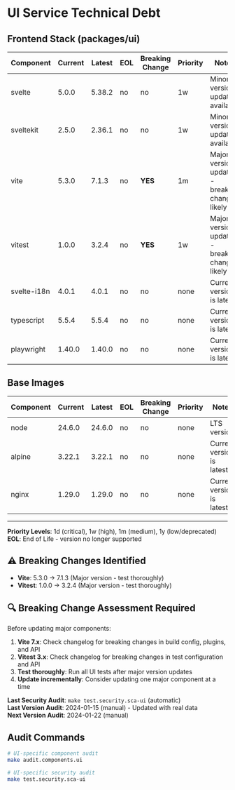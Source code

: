 # UI Service Technical Debt

## Frontend Stack (packages/ui)
| Component | Current | Latest | EOL | Breaking Change | Priority | Notes |
|-----------|---------|--------|-----|-----------------|----------|-------|
| svelte | 5.0.0 | 5.38.2 | no | no | 1w | Minor version updates available |
| sveltekit | 2.5.0 | 2.36.1 | no | no | 1w | Minor version updates available |
| vite | 5.3.0 | 7.1.3 | no | **YES** | 1m | Major version update - breaking changes likely |
| vitest | 1.0.0 | 3.2.4 | no | **YES** | 1w | Major version update - breaking changes likely |
| svelte-i18n | 4.0.1 | 4.0.1 | no | no | none | Current version is latest |
| typescript | 5.5.4 | 5.5.4 | no | no | none | Current version is latest |
| playwright | 1.40.0 | 1.40.0 | no | no | none | Current version is latest |

## Base Images
| Component | Current | Latest | EOL | Breaking Change | Priority | Notes |
|-----------|---------|--------|-----|-----------------|----------|-------|
| node | 24.6.0 | 24.6.0 | no | no | none | LTS version |
| alpine | 3.22.1 | 3.22.1 | no | no | none | Current version is latest |
| nginx | 1.29.0 | 1.29.0 | no | no | none | Current version is latest |

---

**Priority Levels**: 1d (critical), 1w (high), 1m (medium), 1y (low/deprecated)  
**EOL**: End of Life - version no longer supported

## ⚠️ Breaking Changes Identified
- **Vite**: 5.3.0 → 7.1.3 (Major version - test thoroughly)
- **Vitest**: 1.0.0 → 3.2.4 (Major version - test thoroughly)

## 🔍 Breaking Change Assessment Required
Before updating major components:
1. **Vite 7.x**: Check changelog for breaking changes in build config, plugins, and API
2. **Vitest 3.x**: Check changelog for breaking changes in test configuration and API
3. **Test thoroughly**: Run all UI tests after major version updates
4. **Update incrementally**: Consider updating one major component at a time

**Last Security Audit**: `make test.security.sca-ui` (automatic)  
**Last Version Audit**: 2024-01-15 (manual) - Updated with real data  
**Next Version Audit**: 2024-01-22 (manual)

## Audit Commands
```bash
# UI-specific component audit
make audit.components.ui

# UI-specific security audit
make test.security.sca-ui
```
